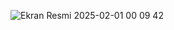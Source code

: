 ![Ekran Resmi 2025-02-01 00 09 42](https://github.com/user-attachments/assets/0ff0b627-ba72-4046-8c1a-634bc4139c76)
